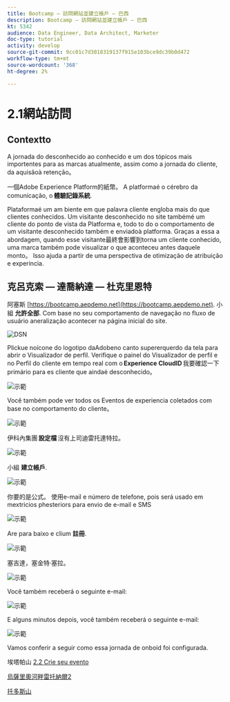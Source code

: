 ```yaml
---
title: Bootcamp — 訪問網站並建立帳戶 — 巴西
description: Bootcamp — 訪問網站並建立帳戶 — 巴西
kt: 5342
audience: Data Engineer, Data Architect, Marketer
doc-type: tutorial
activity: develop
source-git-commit: 9cc01c7d3018319137f915e103bce9dc39b0d472
workflow-type: tm+mt
source-wordcount: '368'
ht-degree: 2%

---
```


# 2.1網站訪問

## Contextto

A jornada do desconhecido ao conhecido e um dos tópicos mais importentes para as marcas atualmente, assim como a jornada do cliente, da aquisãoà retenção。

一個Adobe Experience Platform的紙幣。 A platformaé o cérebro da comunicação, o **體驗記錄系統**.

Plataformaé um am biente em que palavra cliente engloba mais do que clientes conhecidos. Um visitante desconhecido no site tambémé um cliente do ponto de vista da Platforma e, todo to do o comportamento de um visitante desconhecido também e enviadoà platforma. Graças a essa a abordagem, quando esse visitante最終會影響到torna um cliente conhecido, uma marca também pode visualizar o que aconteceu antes daquele monto。 Isso ajuda a partir de uma perspectiva de otimização de atribuição e experincia.

## 克呂克索 — 達喬納達 — 杜克里恩特

阿塞斯 [https://bootcamp.aepdemo.net](https://bootcamp.aepdemo.net). 小組 **允許全部**. Com base no seu comportamento de navegação no fluxo de usuário aneralização acontecer na página inicial do site.

![DSN](./images/web8.png)

Plickue noícone do logotipo daAdobeno canto supererquerdo da tela para abrir o Visualizador de perfil. Verifique o painel do Visualizador de perfil e no Perfil do cliente em tempo real com o **Experience CloudID** 我要確認一下primário para es cliente que aindaé desconhecido。

![示範](./images/pv1.png)

Você também pode ver todos os Eventos de experiencia coletados com base no comportamento do cliente。

![示範](./images/pv3.png)

伊科內集團 **設定檔** 沒有上司迪雷托達特拉。

![示範](./images/pv4.png)

小組 **建立帳戶**.

![示範](./images/pv5.png)

你要的是公式。 使用e-mail e número de telefone, pois será usado em mextricios phesteriors para envio de e-mail e SMS

![示範](./images/pv7.png)

Are para baixo e clium **註冊**.

![示範](./images/pv8.png)

塞吉達，塞金特·塞拉。

![示範](./images/pv9.png)

Você também receberá o seguinte e-mail:

![示範](./images/pv10.png)

E alguns minutos depois, você também receberá o seguinte e-mail:

![示範](./images/pv11.png)

Vamos conferir a seguir como essa jornada de onboid foi configurada.

埃塔帕山 [2.2 Crie seu evento](./ex2.md)

[烏薩里奧河畔雷托納爾2](./uc2.md)

[托多斯山](../../overview.md)
